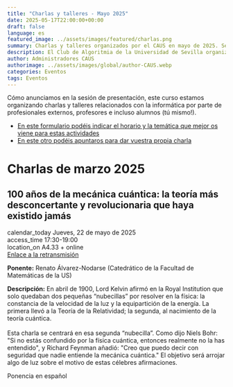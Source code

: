 ```yaml
---
title: "Charlas y talleres - Mayo 2025"
date: 2025-05-17T22:00:00+00:00
draft: false
language: es
featured_image: ../assets/images/featured/charlas.png
summary: Charlas y talleres organizados por el CAUS en mayo de 2025. Se trata de ponencias sobre informática tanto de profesionales como de estudiantes.
description: El Club de Algoritmia de la Universidad de Sevilla organiza una serie de charlas y talleres prácticos en temas de informática, dirigidos por expertos de la industria, profesores y estudiantes de la propia universidad. Estas actividades ofrecen una excelente oportunidad para profundizar en diversos temas y habilidades en programación y algoritmia, además de promover el intercambio de conocimientos entre la comunidad académica ¡Anímate a participar y contribuir con tus propias ideas!
author: Administradores CAUS
authorimage: ../assets/images/global/author-CAUS.webp
categories: Eventos
tags: Eventos
---
```


Cómo anunciamos en la sesión de presentación, este curso estamos organizando charlas y talleres relacionados con la informática por parte de profesionales externos, profesores e incluso alumnos (tú mismo!).

- [En este formulario podéis indicar el horario y la temática que mejor os viene para estas actividades](https://forms.gle/aMjuhZWht8kFMocd9)
- [En este otro podéis apuntaros para dar vuestra propia charla](https://forms.gle/yY9WpbA6Lof41ufa7)

<link href="https://fonts.googleapis.com/icon?family=Material+Icons" rel="stylesheet">


# Charlas de marzo 2025

<div class="space-y-6 dark:bg-gray-900 dark:text-gray-100">
  <div class="border border-gray-200 rounded-lg p-4 md:p-6 bg-white shadow-xs dark:bg-gray-800 dark:border-gray-700">
    <h2 class="text-lg font-semibold text-gray-800 dark:text-white">100 años de la mecánica cuántica: la teoría más desconcertante y revolucionaria que haya existido jamás</h2>
    <div class="mt-4 text-gray-600 dark:text-gray-300 space-y-2">
      <div class="flex items-center space-x-2">
        <span class="material-icons dark:text-gray-100">calendar_today</span>
        <span class="text-sm md:text-base">Jueves, 22 de mayo de 2025</span>
      </div>
      <div class="flex items-center space-x-2">
        <span class="material-icons dark:text-gray-100">access_time</span>
        <span class="text-sm md:text-base">17:30-19:00</span>
      </div>
      <div class="flex items-center space-x-2">
        <span class="material-icons dark:text-gray-100">location_on</span>
        <span class="text-sm md:text-base">A4.33 + online</span>
      </div>
      <div class="flex items-center space-x-2">
        <a href="https://meet.google.com/hmc-fgjg-jme">Enlace a la retransmisión</a>
      </div>
      <p class="mt-4 text-sm md:text-base text-gray-500 dark:text-gray-400"><strong>Ponente:</strong> Renato Álvarez-Nodarse (Catedrático de la Facultad de Matemáticas de la US)</p>
      <p class="text-sm md:text-base text-gray-500 dark:text-gray-400">
      <strong>Descripción:</strong> En abril de 1900, Lord Kelvin afirmó en la Royal Institution que solo quedaban dos pequeñas “nubecillas” por resolver en la física: la constancia de la velocidad de la luz y la equipartición de la energía. La primera llevó a la Teoría de la Relatividad; la segunda, al nacimiento de la teoría cuántica.<br><br>
      Esta charla se centrará en esa segunda “nubecilla”. Como dijo Niels Bohr: "Si no estás confundido por la física cuántica, entonces realmente no la has entendido", y Richard Feynman añadió: "Creo que puedo decir con seguridad que nadie entiende la mecánica cuántica." El objetivo será arrojar algo de luz sobre el motivo de estas célebres afirmaciones.
      </p>
      <p class="text-sm md:text-base text-gray-500 dark:text-gray-400">Ponencia en español</p>
    </div>
  </div>
  

</div>
